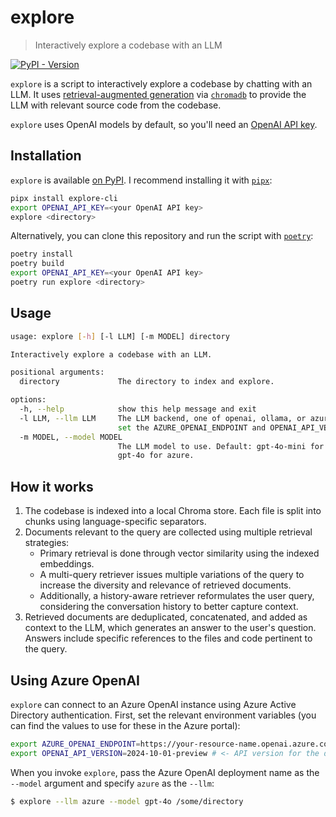 # explore
> Interactively explore a codebase with an LLM

[![PyPI - Version](https://img.shields.io/pypi/v/explore-cli?pypiBaseUrl=https%3A%2F%2Fpypi.org)](https://pypi.org/project/explore-cli/)

`explore` is a script to interactively explore a codebase by chatting with an LLM. It uses [retrieval-augmented generation](https://research.ibm.com/blog/retrieval-augmented-generation-RAG) via [`chromadb`](https://docs.trychroma.com/) to provide the LLM with relevant source code from the codebase.

`explore` uses OpenAI models by default, so you'll need an [OpenAI API key](https://openai.com/index/openai-api/).

## Installation
`explore` is available [on PyPI](https://pypi.org/project/explore-cli/). I recommend installing it with [`pipx`](https://github.com/pypa/pipx):

```sh
pipx install explore-cli
export OPENAI_API_KEY=<your OpenAI API key>
explore <directory>
```

Alternatively, you can clone this repository and run the script with [`poetry`](https://python-poetry.org/):

```sh
poetry install
poetry build
export OPENAI_API_KEY=<your OpenAI API key>
poetry run explore <directory>
```

## Usage

```sh
usage: explore [-h] [-l LLM] [-m MODEL] directory

Interactively explore a codebase with an LLM.

positional arguments:
  directory             The directory to index and explore.

options:
  -h, --help            show this help message and exit
  -l LLM, --llm LLM     The LLM backend, one of openai, ollama, or azure. Default: openai. If using Azure, make sure to
                        set the AZURE_OPENAI_ENDPOINT and OPENAI_API_VERSION environment variables.
  -m MODEL, --model MODEL
                        The LLM model to use. Default: gpt-4o-mini for openai, mistral-nemo:latest for ollama, or
                        gpt-4o for azure.
```

## How it works
1. The codebase is indexed into a local Chroma store. Each file is split into chunks using language-specific separators.
2. Documents relevant to the query are collected using multiple retrieval strategies:
   - Primary retrieval is done through vector similarity using the indexed embeddings.
   - A multi-query retriever issues multiple variations of the query to increase the diversity and relevance of retrieved documents.
   - Additionally, a history-aware retriever reformulates the user query, considering the conversation history to better capture context.
3. Retrieved documents are deduplicated, concatenated, and added as context to the LLM, which generates an answer to the user's question. Answers include specific references to the files and code pertinent to the query.

## Using Azure OpenAI
`explore` can connect to an Azure OpenAI instance using Azure Active Directory authentication. First, set the relevant environment variables (you can find the values to use for these in the Azure portal):

``` sh
export AZURE_OPENAI_ENDPOINT=https://your-resource-name.openai.azure.com # <- endpoint for the Azure OpenAI instance
export OPENAI_API_VERSION=2024-10-01-preview # <- API version for the deployment you want to use
```

When you invoke `explore`, pass the Azure OpenAI deployment name as the `--model` argument and specify `azure` as the `--llm`:

``` sh
$ explore --llm azure --model gpt-4o /some/directory
```
